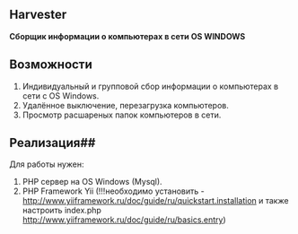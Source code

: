 ﻿## Harvester ##
**Сборщик информации о компьютерах в сети OS WINDOWS**

## Возможности ##
1. Индивидуальный и групповой сбор информации о компьютерах в сети с OS Windows.
2. Удалённое выключение, перезагрузка компьютеров.
3. Просмотр расшареных папок компьютеров в сети.

## Реализация##
Для работы нужен:

1. PHP сервер на OS Windows (Mysql).
2. PHP Framework Yii (!!!необходимо установить - http://www.yiiframework.ru/doc/guide/ru/quickstart.installation и также настроить index.php http://www.yiiframework.ru/doc/guide/ru/basics.entry)
